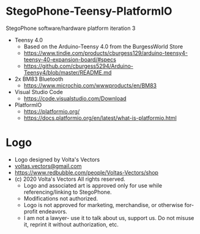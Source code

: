 # StegoPhone-Teensy-PlatformIO
StegoPhone software/hardware platform iteration 3
- Teensy 4.0
    - Based on the Arduino-Teensy 4.0 from the BurgessWorld Store
    - https://www.tindie.com/products/cburgess129/arduino-teensy4-teensy-40-expansion-board/#specs
    - https://github.com/cburgess5294/Arduino-Teensy4/blob/master/README.md
- 2x BM83 Bluetooth
    - https://www.microchip.com/wwwproducts/en/BM83
- Visual Studio Code
    - https://code.visualstudio.com/Download
- PlatformIO
    - https://platformio.org/
    - https://docs.platformio.org/en/latest/what-is-platformio.html



# Logo
- Logo designed by Volta's Vectors
- voltas.vectors@gmail.com
- https://www.redbubble.com/people/Voltas-Vectors/shop
- (c) 2020 Volta's Vectors All rights reserved.
   - Logo and associated art is approved only for use while referencing/linking to StegoPhone.
   - Modifications not authorized.
   - Logo is not approved for marketing, merchandise, or otherwise for-profit endeavors.
   - I am not a lawyer- use it to talk about us, support us. Do not misuse it, reprint it without authorization, etc.
